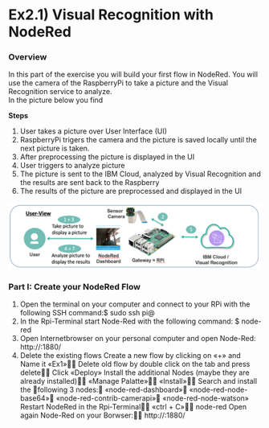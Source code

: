 # Ex2.1) Visual Recognition with NodeRed

### Overview
In this part of the exercise you will build your first flow in NodeRed. You will use the camera of the RaspberryPi to take a picture and the Visual Recognition service to analyze.  
In the picture below you find

**Steps**
1. User takes a picture over User Interface (UI)
2. RaspberryPi trigers the camera and the picture is saved locally until the next picture is taken.
3. After preprocessing the picture is displayed in the UI
4. User triggers to analyze picture
5. The picture is sent to the IBM Cloud, analyzed by Visual Recognition and the results are sent back to the Raspberry
6. The results of the picture are preprocessed and displayed in the UI

![alt text](https://github.com/you-R-I/workshops/blob/master/images/Ex1-Description.png "Overview Ex2.1")


### Part I: Create your NodeRed Flow

1. Open the terminal on your computer and connect to your RPi with the following SSH command:$ sudo ssh pi@<IP-Adress of the RPi>
2. In the Rpi-Terminal start Node-Red with the following command:
  $ node-red
3. Open Internetbrowser on your personal computer and open Node-Red:
http://<IP-Adresse des RPi>:1880/ 
4. Delete the existing flows
  Create a new flow by clicking on «+» and Name it «Ex1» Delete old flow by double click on the tab and press delete Click «Deploy» 
Install the additional Nodes (maybe they are already installed) «Manage Palatte» «Install» Search and install the following 3 nodes:	«node-red-dashboard»	«node-red-node-base64»	«node-red-contrib-camerapi»	«node-red-node-watson»
Restart NodeRed in the Rpi-Terminal «ctrl + C» node-red
Open again Node-Red on your Borwser: http://<IP-Adresse des RPi>:1880/ 

